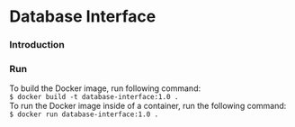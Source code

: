 # Database Interface
### Introduction
### Run
To build the Docker image, run following command:   
`$ docker build -t database-interface:1.0 .`  
To run the Docker image inside of a container, run the following command:  
`$ docker run database-interface:1.0 .`
